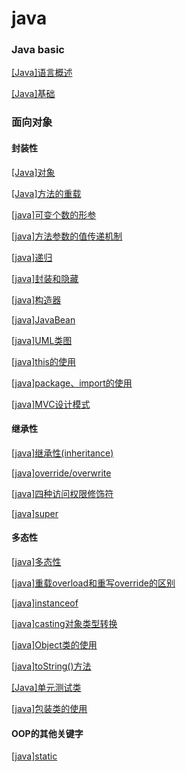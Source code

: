 # java

### Java basic

<a href="java/[Java]语言概述.html">[Java]语言概述</a>

<a href="java/[Java]基础.html">[Java]基础</a>

### 面向对象

#### 封装性

<a href="java/[Java]对象.html">[Java]对象</a>

<a href="java/[Java]方法的重载.html">[Java]方法的重载</a>

<a href="java/[java]可变个数的形参.html">[java]可变个数的形参</a>

<a href="java/[java]方法参数的值传递机制.html">[java]方法参数的值传递机制</a>

<a href="java/[java]递归.html">[java]递归</a>

<a href="java/[java]封装和隐藏.html">[java]封装和隐藏</a>

<a href="java/[java]构造器.html">[java]构造器</a>

<a href="java/[java]JavaBean.html">[java]JavaBean</a>

<a href="java/[java]UML类图.html">[java]UML类图</a>

<a href="java/[java]this的使用.html">[java]this的使用</a>

<a href="java/[java]package、import的使用.html">[java]package、import的使用</a>

<a href="java/[java]MVC设计模式.html">[java]MVC设计模式</a>

#### 继承性

<a href="java/[java]继承性(inheritance).html">[java]继承性(inheritance)</a>

<a href="java/[java]override/overwrite.html">[java]override/overwrite</a>

<a href="java/[java]四种访问权限修饰符.html">[java]四种访问权限修饰符</a>

<a href="java/[java]super.html">[java]super</a>

#### 多态性

<a href="java/[java]多态性.html">[java]多态性</a>

<a href="java/[java]重载overload和重写override的区别.html">[java]重载overload和重写override的区别</a>

<a href="java/[java]instanceof.html">[java]instanceof</a>

<a href="java/[java]casting对象类型转换.html">[java]casting对象类型转换</a>

<a href="java/[java]Object类的使用.html">[java]Object类的使用</a>

<a href="java/[java]toString()方法.html">[java]toString()方法</a>

<a href="java/[Java]单元测试类.html">[Java]单元测试类</a>

<a href="java/[java]包装类的使用.html">[java]包装类的使用</a>

#### OOP的其他关键字

<a href="java/[java]static.md">[java]static</a>